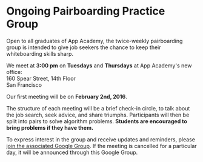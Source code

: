 # Ongoing Pairboarding Practice Group

Open to all graduates of App Academy, the twice-weekly pairboarding group is intended to give job seekers the chance to keep their whiteboarding skills sharp.

We meet at **3:00 pm** on **Tuesdays** and **Thursdays** at App Academy's new office:  
160 Spear Street, 14th Floor  
San Francisco

Our first meeting will be on **February 2nd, 2016**.

The structure of each meeting will be a brief check-in circle, to talk about the job search, seek advice, and share triumphs. Participants will then be split into pairs to solve algorithm problems. **Students are encouraged to bring problems if they have them.**

To express interest in the group and receive updates and reminders, please [join the associated Google Group](aa-group). If the meeting is cancelled for a particular day, it will be announced through this Google Group.

[aa-group]: https://groups.google.com/forum/#!forum/aa-pairboarding
